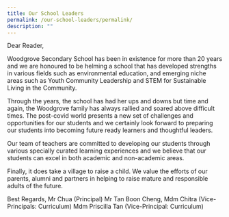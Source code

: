 ```yaml
---
title: Our School Leaders
permalink: /our-school-leaders/permalink/
description: ""
---
```

Dear Reader,

Woodgrove Secondary School has been in existence for more than 20 years and we are honoured to be helming a school that has developed strengths in various fields such as environmental education, and emerging niche areas such as Youth Community Leadership and STEM for Sustainable Living in the Community.

Through the years, the school has had her ups and downs but time and again, the Woodgrove family has always rallied and soared above difficult times. The post-covid world presents a new set of challenges and opportunities for our students and we certainly look forward to preparing our students into becoming future ready learners and thoughtful leaders.

Our team of teachers are committed to developing our students through various specially curated learning experiences and we believe that our students can excel in both academic and non-academic areas. 

Finally, it does take a village to raise a child. We value the efforts of our parents, alumni and partners in helping to raise mature and responsible adults of the future.

Best Regards,
Mr Chua (Principal)
Mr Tan Boon Cheng, Mdm Chitra (Vice-Principals: Curriculum)
Mdm Priscilla Tan (Vice-Principal: Curriculum)


